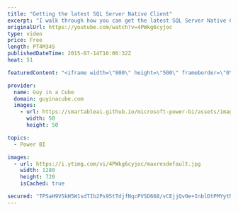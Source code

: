```yaml
---
title: "Getting the latest SQL Server Native Client"
excerpt: "I walk through how you can get the latest SQL Server Native Client (SNAC) from a Cumulative Update or a service Pack.  SUBSCRIBE! https://www.youtube.com/channel/UCFp1vaKzpfvoGai0vE5VJ0w?sub_confirmation=1  LET'S CONNECT!  Blogs -- http://blogs.technet.com/powerbisupport -- http://blogs.msdn.com/psssql"
originalUrl: https://youtube.com/watch?v=4PWkg6cyjoc
type: video
price: Free
length: PT4M34S
publishedDateTime: 2015-07-14T16:06:32Z
heat: 51

featuredContent: "<iframe width=\"800\" height=\"500\" frameborder=\"0\" src=\"https://www.youtube.com/embed/4PWkg6cyjoc\" allow=\"accelerometer; autoplay; encrypted-media; gyroscope; picture-in-picture\" allowfullscreen></iframe>"

provider:
  name: Guy in a Cube
  domain: guyinacube.com
  images:
    - url: https://smartableai.github.io/microsoft-power-bi/assets/images/organizations/guyinacube.com-50x50.jpg
      width: 50
      height: 50

topics:
  - Power BI

images:
  - url: https://i.ytimg.com/vi/4PWkg6cyjoc/maxresdefault.jpg
    width: 1280
    height: 720
    isCached: true

secured: "TPSaH9VSkH5W1sdTIb2Ps95tTdjfNqcPVSD668/vCEjjQv0e+InblDtPMYytNg30So7xr2X+LeCC/FAhSztW1Tjp7k+ZZkH9gHGN+7fkUlJQchnHvun7nxW8LDjkNVo627HIxkjylYdU4t0IaPKFnBuUZr7vthmg8gIo4NfmgIOQtinGUye24IExx+LNZDNCFqBKWbMjAequL8IEFfmjdxUbvbXSi18MVOFk5VluBIkqX6k2jcbMtuA6E+d5gGneSok6iCYQDOqLttpewguS2LQD9IIuD1VtO3AE9T+P4SByqETftuK+KfApegNwo69uGZfI/y+D5T8AmSn0VyvhnFaLYxYCRlrO9f8P/M0Exz9p4ajBxkrBPKmTy52g0kqmTGZWVT+hFbha8e9DZR4Uh/qPRLDMnEXpIVOCKklLZm0=;GNpqCTQSpt5RnSAE6sD//g=="
---
```



